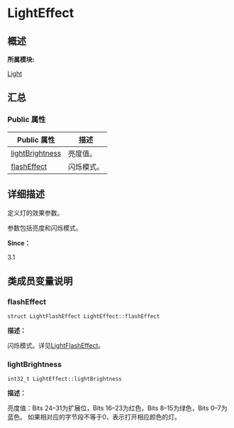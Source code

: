 # LightEffect


## **概述**

**所属模块:**

[Light](_light.md)


## **汇总**


### Public 属性

| Public&nbsp;属性 | 描述 |
| -------- | -------- |
| [lightBrightness](#lightbrightness) | 亮度值。 |
| [flashEffect](#flasheffect) | 闪烁模式。 |


## **详细描述**

定义灯的效果参数。

参数包括亮度和闪烁模式。

**Since：**

3.1


## **类成员变量说明**


### flashEffect


```
struct LightFlashEffect LightEffect::flashEffect
```

**描述：**

闪烁模式。详见[LightFlashEffect](_light_flash_effect.md)。


### lightBrightness


```
int32_t LightEffect::lightBrightness
```

**描述：**

亮度值：Bits 24–31为扩展位，Bits 16–23为红色，Bits 8–15为绿色，Bits 0–7为蓝色。 如果相对应的字节段不等于0，表示打开相应颜色的灯。
